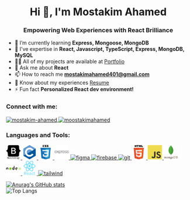 <h1 align="center">Hi 👋, I'm Mostakim Ahamed</h1>
<h3 align="center">Empowering Web Experiences with React Brilliance</h3>


- 🌱 I’m currently learning **Express, Mongoose, MongoDB**
- 🌱 I've expertise in **React, Javascript, TypeScript, Express, MongoDB, MySQL**
- 👨‍💻 All of my projects are available at [Portfolio](https://mostakim-ahamed-portfolio.web.app/)
- 💬 Ask me about **React**
- 📫 How to reach me **mostakimahamed401@gmail.com**
- 📄 Know about my experiences [Resume]([https://drive.google.com/drive/u/0/folders/1JWtZVuaPokqUrgL0xOMGFTD0SpVrCWBA](https://drive.google.com/file/d/1bHi0IykUWiQ7dJUGf65_wJhGihTiHwn0/view?usp=sharing))
- ⚡ Fun fact **Personalized React dev environment!**

<h3 align="left">Connect with me:</h3>
<p align="left">
  <a href="https://linkedin.com/in/mostakim-ahamed" target="blank">
    <img align="center" src="https://raw.githubusercontent.com/rahuldkjain/github-profile-readme-generator/master/src/images/icons/Social/linked-in-alt.svg" alt="mostakim-ahamed" height="30" width="40" />
  </a>
  <a href="https://fb.com/moostakimahamed" target="blank">
    <img align="center" src="https://raw.githubusercontent.com/rahuldkjain/github-profile-readme-generator/master/src/images/icons/Social/facebook.svg" alt="moostakimahamed" height="30" width="40" />
  </a>
</p>

<h3 align="left">Languages and Tools:</h3>
<p align="left"> <a href="https://getbootstrap.com" target="_blank" rel="noreferrer"> <img src="https://raw.githubusercontent.com/devicons/devicon/master/icons/bootstrap/bootstrap-plain-wordmark.svg" alt="bootstrap" width="40" height="40"/> </a> <a href="https://www.cprogramming.com/" target="_blank" rel="noreferrer"> <img src="https://raw.githubusercontent.com/devicons/devicon/master/icons/c/c-original.svg" alt="c" width="40" height="40"/> </a> <a href="https://www.w3schools.com/css/" target="_blank" rel="noreferrer"> <img src="https://raw.githubusercontent.com/devicons/devicon/master/icons/css3/css3-original-wordmark.svg" alt="css3" width="40" height="40"/> </a> <a href="https://expressjs.com" target="_blank" rel="noreferrer"> <img src="https://raw.githubusercontent.com/devicons/devicon/master/icons/express/express-original-wordmark.svg" alt="express" width="40" height="40"/> </a> <a href="https://www.figma.com/" target="_blank" rel="noreferrer"> <img src="https://www.vectorlogo.zone/logos/figma/figma-icon.svg" alt="figma" width="40" height="40"/> </a> <a href="https://firebase.google.com/" target="_blank" rel="noreferrer"> <img src="https://www.vectorlogo.zone/logos/firebase/firebase-icon.svg" alt="firebase" width="40" height="40"/> </a> <a href="https://git-scm.com/" target="_blank" rel="noreferrer"> <img src="https://www.vectorlogo.zone/logos/git-scm/git-scm-icon.svg" alt="git" width="40" height="40"/> </a> <a href="https://www.w3.org/html/" target="_blank" rel="noreferrer"> <img src="https://raw.githubusercontent.com/devicons/devicon/master/icons/html5/html5-original-wordmark.svg" alt="html5" width="40" height="40"/> </a> <a href="https://developer.mozilla.org/en-US/docs/Web/JavaScript" target="_blank" rel="noreferrer"> <img src="https://raw.githubusercontent.com/devicons/devicon/master/icons/javascript/javascript-original.svg" alt="javascript" width="40" height="40"/> </a> <a href="https://www.mongodb.com/" target="_blank" rel="noreferrer"> <img src="https://raw.githubusercontent.com/devicons/devicon/master/icons/mongodb/mongodb-original-wordmark.svg" alt="mongodb" width="40" height="40"/> </a> <a href="https://nodejs.org" target="_blank" rel="noreferrer"> <img src="https://raw.githubusercontent.com/devicons/devicon/master/icons/nodejs/nodejs-original-wordmark.svg" alt="nodejs" width="40" height="40"/> </a> <a href="https://reactjs.org/" target="_blank" rel="noreferrer"> <img src="https://raw.githubusercontent.com/devicons/devicon/master/icons/react/react-original-wordmark.svg" alt="react" width="40" height="40"/> </a> <a href="https://tailwindcss.com/" target="_blank" rel="noreferrer"> <img src="https://www.vectorlogo.zone/logos/tailwindcss/tailwindcss-icon.svg" alt="tailwind" width="40" height="40"/> </a> </p>

[![Anurag's GitHub stats](https://github-readme-stats.vercel.app/api?username=Mostakimw)](https://github.com/anuraghazra/github-readme-stats)
<br/>
![Top Langs](https://github-readme-stats.vercel.app/api/top-langs/?username=Mostakimw&layout=compact)

